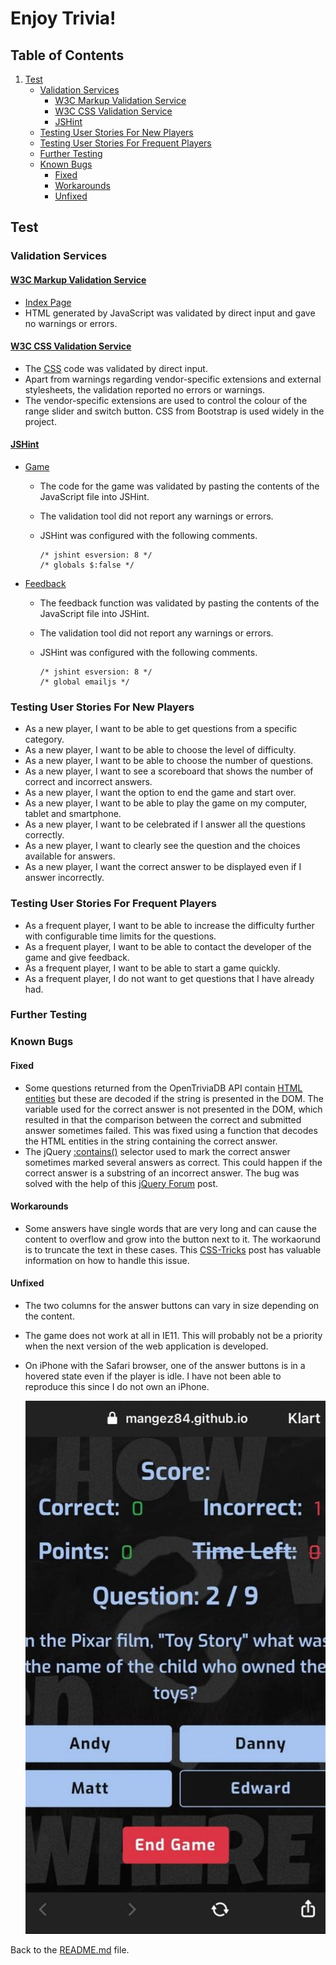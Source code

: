 # Enjoy Trivia!

## Table of Contents

1. [Test](#test)
    - [Validation Services](#validation-services)
        - [W3C Markup Validation Service](#w3c-markup-validation-service)
        - [W3C CSS Validation Service](#w3c-css-validation-service)
        - [JSHint](#jshint)
    - [Testing User Stories For New Players](#testing-user-stories-for-new-players)
    - [Testing User Stories For Frequent Players](#testing-user-stories-for-frequent-players)
    - [Further Testing](#further-testing)
    - [Known Bugs](#known-bugs)
        - [Fixed](#fixed)
        - [Workarounds](#workarounds)
        - [Unfixed](#unfixed)

## Test

### Validation Services

#### [W3C Markup Validation Service](https://validator.w3.org/)

- [Index Page](https://validator.w3.org/nu/?doc=https%3A%2F%2Fmangez84.github.io%2Fenjoytrivia%2F)
- HTML generated by JavaScript was validated by direct input and gave no warnings or errors.

#### [W3C CSS Validation Service](https://jigsaw.w3.org/css-validator/)

- The [CSS](assets/css/style.css) code was validated by direct input.
- Apart from warnings regarding vendor-specific extensions and external stylesheets, the validation reported no errors or warnings.
- The vendor-specific extensions are used to control the colour of the range slider and switch button. CSS from Bootstrap is used widely in the project. 

#### [JSHint](https://jshint.com/)

- [Game](assets/js/enjoytrivia-game.js)
    - The code for the game was validated by pasting the contents of the JavaScript file into JSHint.
    - The validation tool did not report any warnings or errors.
    - JSHint was configured with the following comments.

        ```
        /* jshint esversion: 8 */ 
        /* globals $:false */
        ```
- [Feedback](assets/js/enjoytrivia-feedback.js)
    - The feedback function was validated by pasting the contents of the JavaScript file into JSHint.
    - The validation tool did not report any warnings or errors.
    - JSHint was configured with the following comments.

        ```
        /* jshint esversion: 8 */ 
        /* global emailjs */
        ```

### Testing User Stories For New Players

- As a new player, I want to be able to get questions from a specific category.
- As a new player, I want to be able to choose the level of difficulty.
- As a new player, I want to be able to choose the number of questions.
- As a new player, I want to see a scoreboard that shows the number of correct and incorrect answers.
- As a new player, I want the option to end the game and start over.
- As a new player, I want to be able to play the game on my computer, tablet and smartphone.
- As a new player, I want to be celebrated if I answer all the questions correctly.
- As a new player, I want to clearly see the question and the choices available for answers.
- As a new player, I want the correct answer to be displayed even if I answer incorrectly.

### Testing User Stories For Frequent Players

- As a frequent player, I want to be able to increase the difficulty further with configurable time limits for the questions.
- As a frequent player, I want to be able to contact the developer of the game and give feedback.
- As a frequent player, I want to be able to start a game quickly.
- As a frequent player, I do not want to get questions that I have already had.

### Further Testing

### Known Bugs

#### Fixed

- Some questions returned from the OpenTriviaDB API contain [HTML entities](https://www.w3schools.com/html/html_entities.asp) but these are decoded if the string is presented in the DOM. The variable used for the correct answer is not presented in the DOM, which resulted in that the comparison between the correct and submitted answer sometimes failed. This was fixed using a function that decodes the HTML entities in the string containing the correct answer.
- The jQuery [:contains()](https://api.jquery.com/contains-selector/) selector used to mark the correct answer sometimes marked several answers as correct. This could happen if the correct answer is a substring of an incorrect answer. The bug was solved with the help of this [jQuery Forum](https://forum.jquery.com/topic/contains-but-i-want-exact-how) post.

#### Workarounds

- Some answers have single words that are very long and can cause the content to overflow and grow into the button next to it. The workaorund is to truncate the text in these cases. This [CSS-Tricks](https://css-tricks.com/flexbox-truncated-text/) post has valuable information on how to handle this issue.

#### Unfixed

- The two columns for the answer buttons can vary in size depending on the content.
- The game does not work at all in IE11. This will probably not be a priority when the next version of the web application is developed.
- On iPhone with the Safari browser, one of the answer buttons is in a hovered state even if the player is idle. I have not been able to reproduce this since I do not own an iPhone.

    ![iPhone](assets/images/iphone.jpg)

Back to the [README.md](README.md#test) file.